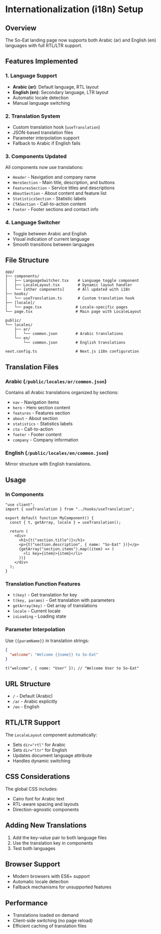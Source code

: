 # Internationalization (i18n) Setup

## Overview

The So-Eat landing page now supports both Arabic (ar) and English (en) languages with full RTL/LTR support.

## Features Implemented

### 1. Language Support

- **Arabic (ar)**: Default language, RTL layout
- **English (en)**: Secondary language, LTR layout
- Automatic locale detection
- Manual language switching

### 2. Translation System

- Custom translation hook (`useTranslation`)
- JSON-based translation files
- Parameter interpolation support
- Fallback to Arabic if English fails

### 3. Components Updated

All components now use translations:

- `Header` - Navigation and company name
- `HeroSection` - Main title, description, and buttons
- `FeaturesSection` - Service titles and descriptions
- `AboutSection` - About content and feature list
- `StatisticsSection` - Statistic labels
- `CTASection` - Call-to-action content
- `Footer` - Footer sections and contact info

### 4. Language Switcher

- Toggle between Arabic and English
- Visual indication of current language
- Smooth transitions between languages

## File Structure

```
app/
├── components/
│   ├── LanguageSwitcher.tsx    # Language toggle component
│   ├── LocaleLayout.tsx        # Dynamic layout handler
│   └── [other components]      # All updated with i18n
├── hooks/
│   └── useTranslation.ts       # Custom translation hook
├── [locale]/
│   └── page.tsx               # Locale-specific pages
└── page.tsx                   # Main page with LocaleLayout

public/
└── locales/
    ├── ar/
    │   └── common.json        # Arabic translations
    └── en/
        └── common.json        # English translations

next.config.ts                 # Next.js i18n configuration
```

## Translation Files

### Arabic (`/public/locales/ar/common.json`)

Contains all Arabic translations organized by sections:

- `nav` - Navigation items
- `hero` - Hero section content
- `features` - Features section
- `about` - About section
- `statistics` - Statistics labels
- `cta` - Call-to-action
- `footer` - Footer content
- `company` - Company information

### English (`/public/locales/en/common.json`)

Mirror structure with English translations.

## Usage

### In Components

```tsx
"use client";
import { useTranslation } from "../hooks/useTranslation";

export default function MyComponent() {
  const { t, getArray, locale } = useTranslation();

  return (
    <div>
      <h1>{t("section.title")}</h1>
      <p>{t("section.description", { name: "So-Eat" })}</p>
      {getArray("section.items").map((item) => (
        <li key={item}>{item}</li>
      ))}
    </div>
  );
}
```

### Translation Function Features

- `t(key)` - Get translation for key
- `t(key, params)` - Get translation with parameters
- `getArray(key)` - Get array of translations
- `locale` - Current locale
- `isLoading` - Loading state

### Parameter Interpolation

Use `{{paramName}}` in translation strings:

```json
{
  "welcome": "Welcome {{name}} to So-Eat"
}
```

```tsx
t("welcome", { name: "User" }); // "Welcome User to So-Eat"
```

## URL Structure

- `/` - Default (Arabic)
- `/ar` - Arabic explicitly
- `/en` - English

## RTL/LTR Support

The `LocaleLayout` component automatically:

- Sets `dir="rtl"` for Arabic
- Sets `dir="ltr"` for English
- Updates document language attribute
- Handles dynamic switching

## CSS Considerations

The global CSS includes:

- Cairo font for Arabic text
- RTL-aware spacing and layouts
- Direction-agnostic components

## Adding New Translations

1. Add the key-value pair to both language files
2. Use the translation key in components
3. Test both languages

## Browser Support

- Modern browsers with ES6+ support
- Automatic locale detection
- Fallback mechanisms for unsupported features

## Performance

- Translations loaded on demand
- Client-side switching (no page reload)
- Efficient caching of translation files
